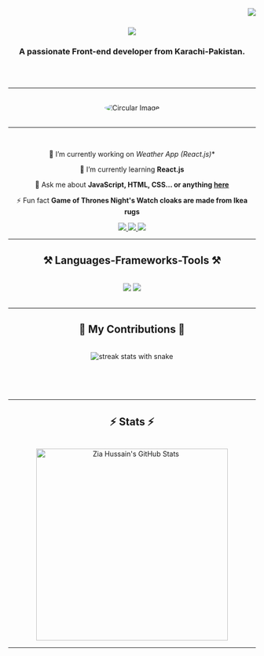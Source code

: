 <img align="right" src="https://visitor-badge.laobi.icu/badge?page_id=zia-hussain.zia-hussain" />

<h1 align="center">
    <img src="https://readme-typing-svg.herokuapp.com/?font=Righteous&size=35&center=true&vCenter=true&width=500&height=70&duration=4000&lines=Hi+There!+👋;+I'm+Zia+Hussain!;" />
</h1>

<h3 align="center">A passionate Front-end developer from Karachi-Pakistan.</h3>

<br/>

<br/>
<hr/>
<br/>

<div align="center">
  <img src="https://cdn.dribbble.com/users/1708816/screenshots/15637256/media/f9826f0af8a49462f048262a8502035b.gif" alt="Circular Image" style="border-radius: 50%;" />
</div>

<br/>
<hr/>
<br/>

<div align="center">
 
 🔭 I’m currently working on *Weather App (React.js)**
 
 🌱 I’m currently learning **React.js**

💬 Ask me about **JavaScript, HTML, CSS... or anything [here](https://mail.google.com/mail/u/0/#inbox)**

⚡ Fun fact **Game of Thrones Night's Watch cloaks are made from Ikea rugs**

 </div>
 
<div align="center"> 
  <a href="mailto:syedziashahgillani76@gmail.com">
    <img src="https://img.shields.io/badge/Gmail-333333?style=for-the-badge&logo=gmail&logoColor=red" />
  </a>
  <a href="https://www.linkedin.com/in/zia-hussain-a94b33271/" target="_blank">
    <img src="https://img.shields.io/badge/LinkedIn-0077B5?style=for-the-badge&logo=linkedin&logoColor=white" target="_blank" />
  </a>
  <a href="https://github.com/zia-hussain" target="_blank">
     <img src="https://img.shields.io/badge/Portfolio-FF5722?style=for-the-badge&logo=todoist&logoColor=white" target="_blank" />
  </a>
</div>

<hr/>
 
<h2 align="center">⚒️ Languages-Frameworks-Tools ⚒️</h2>
<br/>
<div align="center">
    <img src="https://skillicons.dev/icons?i=react,bootstrap,mui,html,css,vscode,github,figma,tailwind,git,r" />
    <img src="https://skillicons.dev/icons?i=javascript,typescript,firebase,nextjs" /><br>
</div>

<br/>
<hr/>

<div align="center">
<h2>🐍 My Contributions 🐍</h2>
<br>
<img alt="streak stats with snake" src="https://github-readme-streak-stats.herokuapp.com/?user=zia-hussain&theme=react&border_radius=10" />
  
  <br/><br/><br/>
</div>

<hr/>

<h2 align="center">⚡ Stats ⚡</h2>
<br>
<div align="center">
  <img width=390 src="https://github-readme-stats.vercel.app/api?username=zia-hussain&count_private=true&show_icons=true&theme=react&rank_icon=github&border_radius=10" alt="Zia Hussain's GitHub Stats" />
</div>

<hr/>

